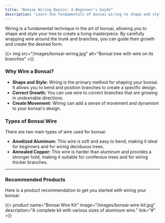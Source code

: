 ```yaml
---
title: "Bonsai Wiring Basics: A Beginner's Guide"
description: "Learn the fundamentals of bonsai wiring to shape and style your tree with confidence."
---
```


Wiring is a fundamental technique in the art of bonsai, allowing you to shape and style your tree to create a living masterpiece. By carefully wrapping wire around the trunk and branches, you can guide their growth and create the desired form.

{{< img src="/images/bonsai-wiring.jpg" alt="Bonsai tree with wire on its branches" >}}

### Why Wire a Bonsai?

*   **Shape and Style:** Wiring is the primary method for shaping your bonsai. It allows you to bend and position branches to create a specific design.
*   **Correct Growth:** You can use wire to correct branches that are growing in undesirable directions.
*   **Create Movement:** Wiring can add a sense of movement and dynamism to your bonsai's design.

### Types of Bonsai Wire

There are two main types of wire used for bonsai:

*   **Anodized Aluminum:** This wire is soft and easy to bend, making it ideal for beginners and for wiring deciduous trees.
*   **Annealed Copper:** This wire is harder than aluminum and provides a stronger hold, making it suitable for coniferous trees and for wiring thicker branches.

---

### Recommended Products

Here is a product recommendation to get you started with wiring your bonsai:

{{< product name="Bonsai Wire Kit" image="/images/bonsai-wire-kit.jpg" description="A complete kit with various sizes of aluminum wire." link="#" >}}
